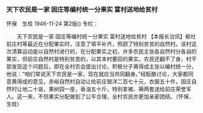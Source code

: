 ### 天下农民是一家  固庄等编村统一分果实  富村送地给贫村
怀保　生桂
1946-11-24
第2版()
专栏：

　　天下农民是一家
    固庄等编村统一分果实
    富村送地给贫村
    【本报长治讯】榆社前庄村等最近在分配果实时，注意了填平补齐，照顾了特别贫苦的自然村。该村这次清算运动是以自然村进行的，在分配果实之初，许多农民主张各自然村分各自的果实，但前庄自然村是特别贫苦的，以其本村要回的果实，农民还翻不了身，村干部发现这个问题后，即在全村农会提出讨论，积极分子黄得成主张以编村统一分，他说：“咱们常说天下农民是一家，现在就应当共同翻身。”经酝酿讨论，大家都同意黄得成的意见，赤峪自然村自动让给前庄银洋二百七十元，衣服五十件，固庄自然村让地二十亩，果树园一座，香油五十斤，特别拿被、褥两套送给前庄荣誉军人。这一来，不但果实分配做到了公平合理，全村农民亦更加亲密团结。（怀保、生桂）
